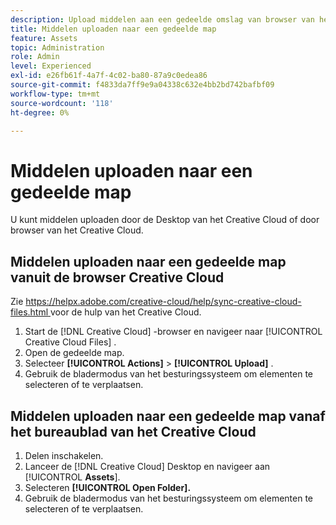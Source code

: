 ```yaml
---
description: Upload middelen aan een gedeelde omslag van browser van het Creative Cloud of Desktop van het Creative Cloud.
title: Middelen uploaden naar een gedeelde map
feature: Assets
topic: Administration
role: Admin
level: Experienced
exl-id: e26fb61f-4a7f-4c02-ba80-87a9c0edea86
source-git-commit: f4833da7ff9e9a04338c632e4bb2bd742bafbf09
workflow-type: tm+mt
source-wordcount: '118'
ht-degree: 0%

---
```


# Middelen uploaden naar een gedeelde map

U kunt middelen uploaden door de Desktop van het Creative Cloud of door browser van het Creative Cloud.

## Middelen uploaden naar een gedeelde map vanuit de browser Creative Cloud

Zie [ https://helpx.adobe.com/creative-cloud/help/sync-creative-cloud-files.html ](https://helpx.adobe.com/creative-cloud/help/sync-creative-cloud-files.html) voor de hulp van het Creative Cloud.

1. Start de [!DNL Creative Cloud] -browser en navigeer naar [!UICONTROL Creative Cloud Files] .
1. Open de gedeelde map.
1. Selecteer **[!UICONTROL Actions]** > **[!UICONTROL Upload]** .
1. Gebruik de bladermodus van het besturingssysteem om elementen te selecteren of te verplaatsen.

## Middelen uploaden naar een gedeelde map vanaf het bureaublad van het Creative Cloud

1. Delen inschakelen.
1. Lanceer de [!DNL Creative Cloud] Desktop en navigeer aan [!UICONTROL **Assets**].
1. Selecteren **[!UICONTROL Open Folder].**
1. Gebruik de bladermodus van het besturingssysteem om elementen te selecteren of te verplaatsen.
